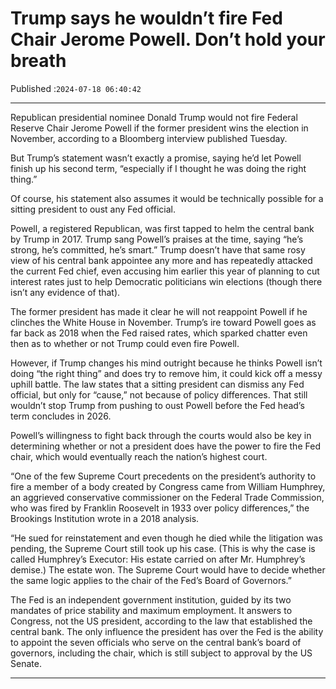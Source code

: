# Trump says he wouldn’t fire Fed Chair Jerome Powell. Don’t hold your breath

Published :`2024-07-18 06:40:42`

---

Republican presidential nominee Donald Trump would not fire Federal Reserve Chair Jerome Powell if the former president wins the election in November, according to a Bloomberg interview published Tuesday.

But Trump’s statement wasn’t exactly a promise, saying he’d let Powell finish up his second term, “especially if I thought he was doing the right thing.”

Of course, his statement also assumes it would be technically possible for a sitting president to oust any Fed official.

Powell, a registered Republican, was first tapped to helm the central bank by Trump in 2017. Trump sang Powell’s praises at the time, saying “he’s strong, he’s committed, he’s smart.” Trump doesn’t have that same rosy view of his central bank appointee any more and has repeatedly attacked the current Fed chief, even accusing him earlier this year of planning to cut interest rates just to help Democratic politicians win elections (though there isn’t any evidence of that).

The former president has made it clear he will not reappoint Powell if he clinches the White House in November. Trump’s ire toward Powell goes as far back as 2018 when the Fed raised rates, which sparked chatter even then as to whether or not Trump could even fire Powell.

However, if Trump changes his mind outright because he thinks Powell isn’t doing “the right thing” and does try to remove him, it could kick off a messy uphill battle. The law states that a sitting president can dismiss any Fed official, but only for “cause,” not because of policy differences. That still wouldn’t stop Trump from pushing to oust Powell before the Fed head’s term concludes in 2026.

Powell’s willingness to fight back through the courts would also be key in determining whether or not a president does have the power to fire the Fed chair, which would eventually reach the nation’s highest court.

“One of the few Supreme Court precedents on the president’s authority to fire a member of a body created by Congress came from William Humphrey, an aggrieved conservative commissioner on the Federal Trade Commission, who was fired by Franklin Roosevelt in 1933 over policy differences,” the Brookings Institution wrote in a 2018 analysis.

“He sued for reinstatement and even though he died while the litigation was pending, the Supreme Court still took up his case. (This is why the case is called Humphrey’s Executor: His estate carried on after Mr. Humphrey’s demise.) The estate won. The Supreme Court would have to decide whether the same logic applies to the chair of the Fed’s Board of Governors.”

The Fed is an independent government institution, guided by its two mandates of price stability and maximum employment. It answers to Congress, not the US president, according to the law that established the central bank. The only influence the president has over the Fed is the ability to appoint the seven officials who serve on the central bank’s board of governors, including the chair, which is still subject to approval by the US Senate.

---

